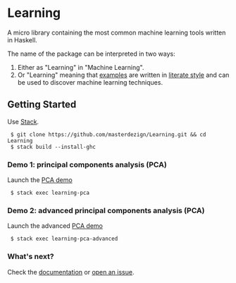 # Learning

A micro library containing the most common machine learning tools
written in Haskell.

The name of the package can be interpreted in two ways:

1. Either as "Learning" in "Machine Learning".
2. Or "Learning" meaning that [examples](https://github.com/masterdezign/Learning/tree/master/app)
are written in [literate style](https://en.wikipedia.org/wiki/Literate_programming)
and can be used to discover machine learning techniques.


## Getting Started

Use [Stack](http://haskellstack.org).

     $ git clone https://github.com/masterdezign/Learning.git && cd Learning
     $ stack build --install-ghc

### Demo 1: principal components analysis (PCA)

Launch the [PCA demo](https://github.com/masterdezign/Learning/blob/master/app/MainPCA.lhs)

     $ stack exec learning-pca

### Demo 2: advanced principal components analysis (PCA)

Launch the advanced [PCA demo](https://github.com/masterdezign/Learning/blob/master/app/MainPCA2.lhs)

     $ stack exec learning-pca-advanced

### What's next?

Check the [documentation](https://hackage.haskell.org/package/Learning/docs/Learning.html)
or [open an issue](https://github.com/masterdezign/Learning/issues).
